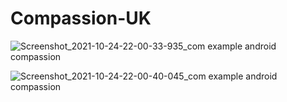 # Compassion-UK

![Screenshot_2021-10-24-22-00-33-935_com example android compassion](https://github.com/Rai09Tejas/Compassion-UK/assets/91219997/c2d7e344-9430-444d-b056-0542a511fc6e)


![Screenshot_2021-10-24-22-00-40-045_com example android compassion](https://github.com/Rai09Tejas/Compassion-UK/assets/91219997/ef5e1a92-489f-4de5-bb84-3e5553dd7a71)
